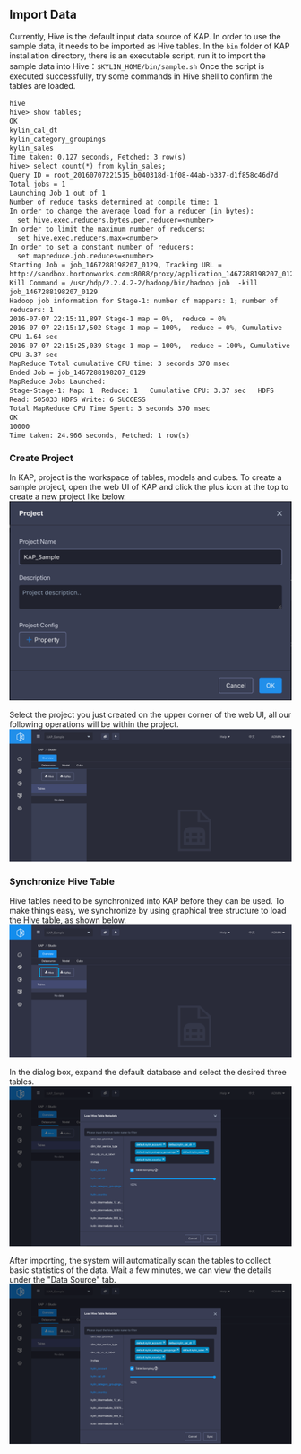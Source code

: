 ## Import Data

Currently, Hive is the default input data source of KAP. In order to use the sample data, it needs to be imported as Hive tables. In the `bin` folder of KAP installation directory, there is an executable script, run it to import the sample data into Hive：```$KYLIN_HOME/bin/sample.sh``` Once the script is executed successfully, try some commands in Hive shell to confirm the tables are loaded.

```hive
hive
hive> show tables;
OK
kylin_cal_dt
kylin_category_groupings
kylin_sales
Time taken: 0.127 seconds, Fetched: 3 row(s)
hive> select count(*) from kylin_sales;
Query ID = root_20160707221515_b040318d-1f08-44ab-b337-d1f858c46d7d
Total jobs = 1
Launching Job 1 out of 1
Number of reduce tasks determined at compile time: 1
In order to change the average load for a reducer (in bytes):
  set hive.exec.reducers.bytes.per.reducer=<number>
In order to limit the maximum number of reducers:
  set hive.exec.reducers.max=<number>
In order to set a constant number of reducers:
  set mapreduce.job.reduces=<number>
Starting Job = job_1467288198207_0129, Tracking URL = http://sandbox.hortonworks.com:8088/proxy/application_1467288198207_0129/
Kill Command = /usr/hdp/2.2.4.2-2/hadoop/bin/hadoop job  -kill job_1467288198207_0129
Hadoop job information for Stage-1: number of mappers: 1; number of reducers: 1
2016-07-07 22:15:11,897 Stage-1 map = 0%,  reduce = 0%
2016-07-07 22:15:17,502 Stage-1 map = 100%,  reduce = 0%, Cumulative CPU 1.64 sec
2016-07-07 22:15:25,039 Stage-1 map = 100%,  reduce = 100%, Cumulative CPU 3.37 sec
MapReduce Total cumulative CPU time: 3 seconds 370 msec
Ended Job = job_1467288198207_0129
MapReduce Jobs Launched:
Stage-Stage-1: Map: 1  Reduce: 1   Cumulative CPU: 3.37 sec   HDFS Read: 505033 HDFS Write: 6 SUCCESS
Total MapReduce CPU Time Spent: 3 seconds 370 msec
OK
10000
Time taken: 24.966 seconds, Fetched: 1 row(s)
```

### Create Project

In KAP, project is the workspace of tables, models and cubes. To create a sample project, open the web UI of KAP and click the plus icon at the top to create a new project like below.![](images/dataimport_1.png)

Select the project you just created on the upper corner of the web UI, all our following operations will be within the project.![](images/dataimport_2.png)

### Synchronize Hive Table

Hive tables need to be synchronized into KAP before they can be used. To make things easy, we synchronize by using graphical tree structure to load the Hive table, as shown below.![](images/dataimport_3.png)

In the dialog box, expand the default database and select the desired three tables.![](images/dataimport_4.png)

After importing, the system will automatically scan the tables to collect basic statistics of the data. Wait a few minutes, we can view the details under the "Data Source" tab.![](images/dataimport_5.png)
